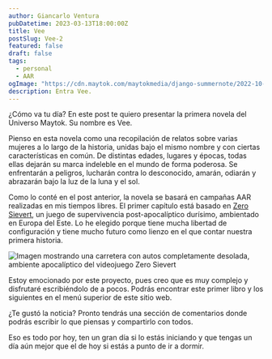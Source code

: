 ```yaml
---
author: Giancarlo Ventura
pubDatetime: 2023-03-13T18:00:00Z
title: Vee
postSlug: Vee-2
featured: false
draft: false
tags:
  - personal
  - AAR
ogImage: "https://cdn.maytok.com/maytokmedia/django-summernote/2022-10-15/cb485901-641d-4036-9683-4e4e22692853.jpg"
description: Entra Vee.
---
```


¿Cómo va tu día? En este post te quiero presentar la primera novela del Universo Maytok. Su nombre es Vee.

Pienso en esta novela como una recopilación de relatos sobre varias mujeres a lo largo de la historia, unidas bajo el mismo nombre y con ciertas características en común. De distintas edades, lugares y épocas, todas ellas dejarán su marca indeleble en el mundo de forma poderosa. Se enfrentarán a peligros, lucharán contra lo desconocido, amarán, odiarán y abrazarán bajo la luz de la luna y el sol.

Como lo conté en el post anterior, la novela se basará en campañas AAR realizadas en mis tiempos libres. El primer capítulo está basado en [Zero Sievert](https://store.steampowered.com/app/1782120/ZERO_Sievert/), un juego de supervivencia post-apocalíptico durísimo, ambientado en Europa del Este. Lo he elegido porque tiene mucha libertad de configuración y tiene mucho futuro como lienzo en el que contar nuestra primera historia.

<p><img src="https://s3.maytok.com/darkmatter/media/ZeroSievert01-1024x576.jpg" alt="Imagen mostrando una carretera con autos completamente desolada, ambiente apocalíptico del videojuego Zero Sievert" /></p>

Estoy emocionado por este proyecto, pues creo que es muy complejo y disfrutaré escribiéndolo de a pocos. Podrás encontrar este primer libro y los siguientes en el menú superior de este sitio web.

¿Te gustó la noticia? Pronto tendrás una sección de comentarios donde podrás escribir lo que piensas y compartirlo con todos.

Eso es todo por hoy, ten un gran día si lo estás iniciando y que tengas un día aún mejor que el de hoy si estás a punto de ir a dormir.
